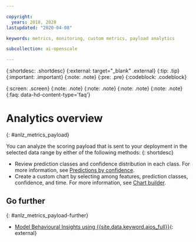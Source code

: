 ```yaml
---

copyright:
  years: 2018, 2020
lastupdated: "2020-04-08"

keywords: metrics, monitoring, custom metrics, payload analytics

subcollection: ai-openscale

---
```


{:shortdesc: .shortdesc}
{:external: target="_blank" .external}
{:tip: .tip}
{:important: .important}
{:note: .note}
{:pre: .pre}
{:codeblock: .codeblock}

{:screen: .screen}
{:note: .note}
{:note: .note}
{:note: .note}
{:note: .note}
{:faq: data-hd-content-type='faq'}

# Analytics overview
{: #anlz_metrics_payload}

You can analyze the scoring payload that is sent to your deployment in the selected data range by either of the following methods:
{: shortdesc}

- Review prediction classes and confidence distribution in each class. For more information, see [Predictions by confidence](/docs/ai-openscale?topic=ai-openscale-anlz_metrics_payload-confidence).
- Create a custom chart by selecting among features, prediction classes, confidence, and time. For more information, see [Chart builder](/docs/ai-openscale?topic=ai-openscale-chart_builder).

## Go further
{: #anlz_metrics_payload-further}

- [Model Behavioural Insights using {{site.data.keyword.aios_full}}](https://medium.com/trusted-ai/model-behavioural-insights-using-ibm-watson-openscale-f8bcd2311f4e){: external}

